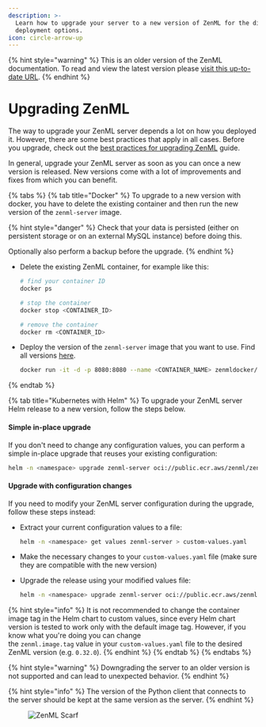 ```yaml
---
description: >-
  Learn how to upgrade your server to a new version of ZenML for the different
  deployment options.
icon: circle-arrow-up
---
```


{% hint style="warning" %}
This is an older version of the ZenML documentation. To read and view the latest version please [visit this up-to-date URL](https://docs.zenml.io).
{% endhint %}


# Upgrading ZenML

The way to upgrade your ZenML server depends a lot on how you deployed it. However, there are some best practices that apply in all cases. Before you upgrade, check out the [best practices for upgrading ZenML](best-practices-upgrading-zenml.md) guide.

In general, upgrade your ZenML server as soon as you can once a new version is released. New versions come with a lot of improvements and fixes from which you can benefit.

{% tabs %}
{% tab title="Docker" %}
To upgrade to a new version with docker, you have to delete the existing container and then run the new version of the `zenml-server` image.

{% hint style="danger" %}
Check that your data is persisted (either on persistent storage or on an external MySQL instance) before doing this.

Optionally also perform a backup before the upgrade.
{% endhint %}

*   Delete the existing ZenML container, for example like this:

    ```bash
    # find your container ID
    docker ps
    ```

    ```bash
    # stop the container
    docker stop <CONTAINER_ID>

    # remove the container
    docker rm <CONTAINER_ID>
    ```
*   Deploy the version of the `zenml-server` image that you want to use. Find all versions [here](https://hub.docker.com/r/zenmldocker/zenml-server/tags).

    ```bash
    docker run -it -d -p 8080:8080 --name <CONTAINER_NAME> zenmldocker/zenml-server:<VERSION>
    ```
{% endtab %}

{% tab title="Kubernetes with Helm" %}
To upgrade your ZenML server Helm release to a new version, follow the steps below.

#### Simple in-place upgrade

If you don't need to change any configuration values, you can perform a simple in-place upgrade that reuses your existing configuration:

```bash
helm -n <namespace> upgrade zenml-server oci://public.ecr.aws/zenml/zenml --version <VERSION> --reuse-values
```

#### Upgrade with configuration changes

If you need to modify your ZenML server configuration during the upgrade, follow these steps instead:

*   Extract your current configuration values to a file:

    ```bash
    helm -n <namespace> get values zenml-server > custom-values.yaml
    ```
* Make the necessary changes to your `custom-values.yaml` file (make sure they are compatible with the new version)
*   Upgrade the release using your modified values file:

    ```bash
    helm -n <namespace> upgrade zenml-server oci://public.ecr.aws/zenml/zenml --version <VERSION> -f custom-values.yaml
    ```

{% hint style="info" %}
It is not recommended to change the container image tag in the Helm chart to custom values, since every Helm chart\
version is tested to work only with the default image tag. However, if you know what you're doing you can change\
the `zenml.image.tag` value in your `custom-values.yaml` file to the desired ZenML version (e.g. `0.32.0`).
{% endhint %}
{% endtab %}
{% endtabs %}

{% hint style="warning" %}
Downgrading the server to an older version is not supported and can lead to unexpected behavior.
{% endhint %}

{% hint style="info" %}
The version of the Python client that connects to the server should be kept at the same version as the server.
{% endhint %}

<figure><img src="https://static.scarf.sh/a.png?x-pxid=f0b4f458-0a54-4fcd-aa95-d5ee424815bc" alt="ZenML Scarf"><figcaption></figcaption></figure>
